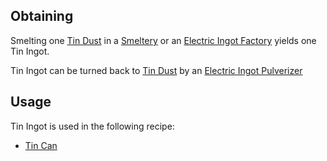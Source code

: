 
## Obtaining
Smelting one [Tin Dust](https://github.com/TheBusyBiscuit/Slimefun4/wiki/Copper-Dust) in a [Smeltery](https://github.com/TheBusyBiscuit/Slimefun4/wiki/Smeltery) or an [Electric Ingot Factory](https://github.com/TheBusyBiscuit/Slimefun4/wiki/Electric-Ingot-Factory) yields one Tin Ingot.<br>

Tin Ingot can be turned back to [Tin Dust](https://github.com/TheBusyBiscuit/Slimefun4/wiki/Copper-Dust) by an [Electric Ingot Pulverizer](https://github.com/TheBusyBiscuit/Slimefun4/wiki/Electric-Ingot-Pulverizer)

## Usage
Tin Ingot is used in the following recipe:
* [Tin Can](https://github.com/TheBusyBiscuit/Slimefun4/wiki/Tin-Can)

